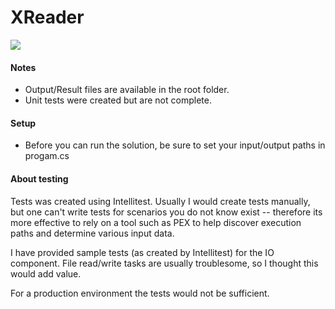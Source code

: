 # XReader

![](http://i.imgur.com/JYN76xl.png)

#### Notes

  - Output/Result files are available in the root folder.
  - Unit tests were created but are not complete.

#### Setup
  - Before you can run the solution, be sure to set your input/output paths in progam.cs
  
#### About testing
Tests was created using Intellitest. Usually I would create tests manually, but one can't write tests for scenarios you do not know exist -- therefore its more effective to rely on a tool such as PEX to help discover execution paths and determine various input data.

I have provided sample tests (as created by Intellitest) for the IO component. File read/write tasks are usually troublesome, so I thought this would add value.

For a production environment the tests would not be sufficient.



